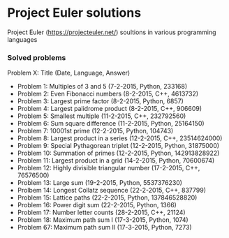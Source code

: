# Project Euler solutions

Project Euler (https://projecteuler.net/) soultions in various programming languages

### Solved problems

Problem X: Title (Date, Language, Answer)

* Problem 1: Multiples of 3 and 5 (7-2-2015, Python, 233168)
* Problem 2: Even Fibonacci numbers (8-2-2015, C++, 4613732)
* Problem 3: Largest prime factor (8-2-2015, Python, 6857)
* Problem 4: Largest palidrome product (8-2-2015, C++, 906609)
* Problem 5: Smallest multiple (11-2-2015, C++, 232792560)
* Problem 6: Sum square difference (11-2-2015, Python, 25164150)
* Problem 7: 10001st prime (12-2-2015, Python, 104743)
* Problem 8: Largest product in a series (12-2-2015, C++, 23514624000)
* Problem 9: Special Pythagorean triplet (12-2-2015, Python, 31875000)
* Problem 10: Summation of primes (12-2-2015, Python, 142913828922)
* Problem 11: Largest product in a grid (14-2-2015, Python, 70600674)
* Problem 12: Highly divisible triangular number (17-2-2015, C++, 76576500)
* Problem 13: Large sum (19-2-2015, Python, 5537376230)
* Prolbem 14: Longest Collatz sequence (22-2-2015, C++, 837799)
* Problem 15: Lattice paths (22-2-2015, Python, 137846528820)
* Problem 16: Power digit sum (22-2-2015, Python, 1366)
* Problem 17: Number letter counts (28-2-2015, C++, 21124)
* Problem 18: Maximum path sum I (17-3-2015, Python, 1074)
* Problem 67: Maximum path sum II (17-3-2015, Python, 7273)
